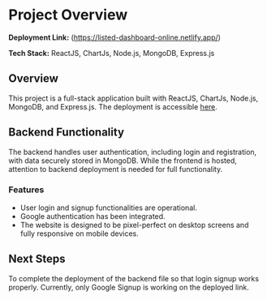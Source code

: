# Project Overview

**Deployment Link:** (https://listed-dashboard-online.netlify.app/)

**Tech Stack:** ReactJS, ChartJs, Node.js, MongoDB, Express.js

## Overview

This project is a full-stack application built with ReactJS, ChartJs, Node.js, MongoDB, and Express.js. The deployment is accessible [here](https://listed-dashboard-online.netlify.app/).

## Backend Functionality

The backend handles user authentication, including login and registration, with data securely stored in MongoDB. While the frontend is hosted, attention to backend deployment is needed for full functionality.

### Features

- User login and signup functionalities are operational.
- Google authentication has been integrated.
- The website is designed to be pixel-perfect on desktop screens and fully responsive on mobile devices.

## Next Steps

To complete the deployment of the backend file so that login signup works properly. Currently, only Google Signup is working on the deployed link.



